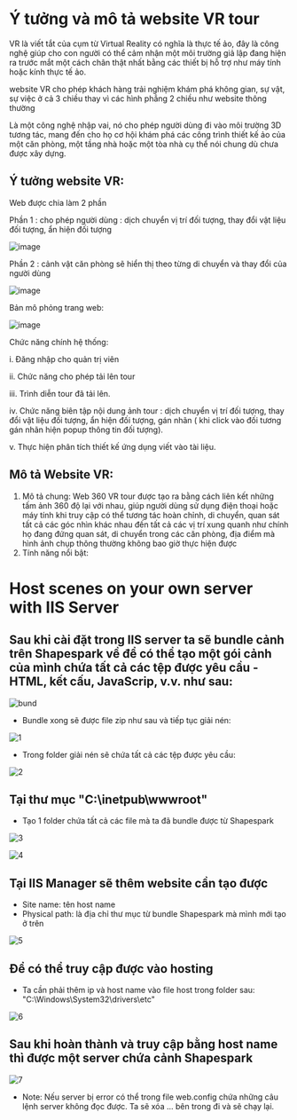 # Ý tưởng và mô tả website VR tour

VR là viết tắt của cụm từ Virtual Reality có nghĩa là thực tế ảo, đây là công nghệ giúp cho con người có thể cảm nhận một môi trường giả lập đang hiện ra trước mắt một cách chân thật nhất bằng các thiết bị hỗ trợ như máy tính hoặc kính thực tế ảo.

website VR cho phép khách hàng trải nghiệm khám phá không gian, sự vật, sự việc ở cả 3 chiều thay vì các hình phẳng 2 chiều như website thông thường

Là một công nghệ nhập vai, nó cho phép người dùng đi vào môi trường 3D tương tác, mang đến cho họ cơ hội khám phá các công trình thiết kế ảo của một căn phòng, một tầng nhà hoặc một tòa nhà cụ thể nói chung dù chưa được xây dựng.

## Ý tưởng website VR:

Web được chia làm 2 phần 

Phần 1 : cho phép người dùng : dịch chuyển vị trí đối tượng, thay đổi vật liệu đối tượng, ẩn hiện đối tượng

![image](https://user-images.githubusercontent.com/91117385/141721337-e158ce26-adb0-41ab-bb7c-e3fe31852ea1.png)


Phần 2 : cảnh vật căn phòng sẽ hiển thị theo từng di chuyển và thay đổi của người dùng 
  
  ![image](https://user-images.githubusercontent.com/91117385/141721346-15e52df9-bd55-4899-b6c3-d5584d15534f.png)


Bản mô phỏng trang web:

![image](https://user-images.githubusercontent.com/91117385/141721333-0de8deba-0e3c-49c5-be84-456e6887de18.png)

 
Chức năng chính hệ thống:

i.	Đăng nhập cho quản trị viên

ii.	Chức năng cho phép tải lên tour

iii.	Trình diễn tour đã tải lên.

iv.	Chức năng biên tập nội dung ảnh tour : dịch chuyển vị trí đối tượng, thay đổi vật liệu đối tượng, ẩn hiện đối tượng, gán nhãn ( khi click vào đối tương gán nhãn hiện popup thông tin đối tượng).

v.	Thực hiện phân tích thiết kế ứng dụng viết vào tài liệu.

## Mô tả Website VR:
1. Mô tả chung:
Web 360 VR tour được tạo ra bằng cách liên kết những tấm ảnh 360 độ lại với nhau, giúp người dùng sử dụng điện thoại hoặc máy tính khi truy cập có thể tương tác hoàn chỉnh, di chuyển, quan sát tất cả các góc nhìn khác nhau đến tất cả các vị trí xung quanh như chính họ đang đứng quan sát, di chuyển trong các căn phòng, địa điểm mà hình ảnh chụp thông thường không bao giờ thực hiện được 
2. Tính năng nổi bật: 

# Host scenes on your own server with IIS Server 

## Sau khi cài đặt trong IIS server ta sẽ bundle cảnh trên Shapespark về để có thể tạo một gói cảnh của mình chứa tất cả các tệp được yêu cầu - HTML, kết cấu, JavaScrip, v.v. như sau:

![bund](https://user-images.githubusercontent.com/84367730/141714247-cd93001b-c853-41bd-b5ce-a5a0244875fc.png)

- Bundle xong sẽ được file zip như sau và tiếp tục giải nén:

![1](https://user-images.githubusercontent.com/84367730/141714463-f4159e22-5307-4901-b048-5d84076bd323.png)

- Trong folder giải nén sẽ chứa tất cả các tệp được yêu cầu:

![2](https://user-images.githubusercontent.com/84367730/141714486-ee572485-951d-40ce-89cf-5d1841c98532.png)

## Tại thư mục "C:\inetpub\wwwroot" 
- Tạo 1 folder chứa tất cả các file mà ta đã bundle được từ Shapespark

![3](https://user-images.githubusercontent.com/84367730/141714898-d8aa1f6c-8a37-4cf9-b09b-eebd229478d4.png)

![4](https://user-images.githubusercontent.com/84367730/141714925-6ea6e4d0-fc82-4a0b-afc2-0c9721f78263.png)

## Tại IIS Manager sẽ thêm website cần tạo được
- Site name: tên host name 
- Physical path: là địa chỉ thư mục từ bundle Shapespark mà mình mới tạo ở trên

![5](https://user-images.githubusercontent.com/84367730/141715568-e4051a08-4deb-4439-bb17-5b66d50b8ebb.png)

## Để có thể truy cập được vào hosting
- Ta cần phải thêm ip và host name vào file host trong folder sau: "C:\Windows\System32\drivers\etc"

![6](https://user-images.githubusercontent.com/84367730/141715956-e8cad3e5-5473-4d04-ad6f-5c524dddfc8a.png)

## Sau khi hoàn thành và truy cập bằng host name thì được một server chứa cảnh Shapespark 

![7](https://user-images.githubusercontent.com/84367730/141716152-3616ef56-c593-42b3-b8e1-11b0fc78baf4.png)

- Note: Nếu server bị error có thể trong file web.config chứa những câu lệnh server không đọc được. Ta sẽ xóa <rewrite>...</rewrite> bên trong đi và sẽ chạy lại. 


